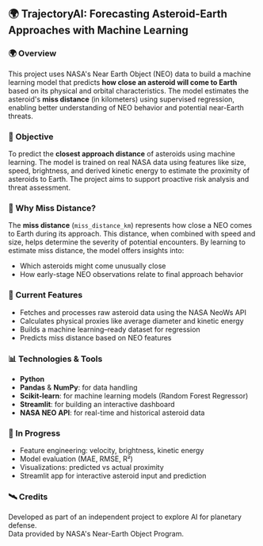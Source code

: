 ## 🌍 TrajectoryAI: Forecasting Asteroid-Earth Approaches with Machine Learning

### 🌍 Overview
This project uses NASA's Near Earth Object (NEO) data to build a machine learning model that predicts **how close an asteroid will come to Earth** based on its physical and orbital characteristics. The model estimates the asteroid's **miss distance** (in kilometers) using supervised regression, enabling better understanding of NEO behavior and potential near-Earth threats.


### 🚀 Objective
To predict the **closest approach distance** of asteroids using machine learning. The model is trained on real NASA data using features like size, speed, brightness, and derived kinetic energy to estimate the proximity of asteroids to Earth. The project aims to support proactive risk analysis and threat assessment.


### 📏 Why Miss Distance?
The **miss distance** (`miss_distance_km`) represents how close a NEO comes to Earth during its approach. This distance, when combined with speed and size, helps determine the severity of potential encounters. By learning to estimate miss distance, the model offers insights into:
- Which asteroids might come unusually close
- How early-stage NEO observations relate to final approach behavior

### 📁 Current Features
- Fetches and processes raw asteroid data using the NASA NeoWs API
- Calculates physical proxies like average diameter and kinetic energy
- Builds a machine learning–ready dataset for regression
- Predicts miss distance based on NEO features

### 📊 Technologies & Tools

- **Python**
- **Pandas** & **NumPy**: for data handling
- **Scikit-learn**: for machine learning models (Random Forest Regressor)
- **Streamlit**: for building an interactive dashboard
- **NASA NEO API**: for real-time and historical asteroid data

### 🧠 In Progress
- Feature engineering: velocity, brightness, kinetic energy
- Model evaluation (MAE, RMSE, R²)
- Visualizations: predicted vs actual proximity
- Streamlit app for interactive asteroid input and prediction

### 🛰️ Credits
Developed as part of an independent project to explore AI for planetary defense.  
Data provided by NASA's Near-Earth Object Program.
